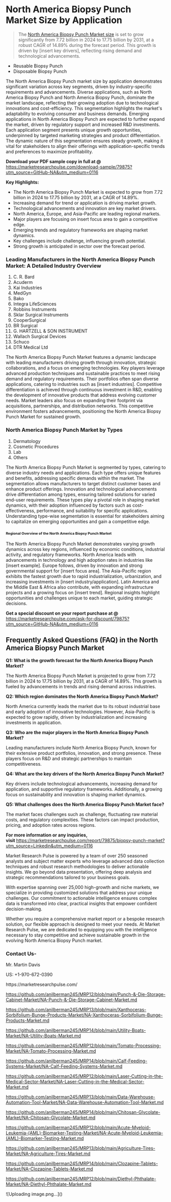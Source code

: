 <h1>North America Biopsy Punch Market&nbsp;Size by Application</h1><blockquote><p>The <a href="https://marketresearchpulse.com/download-sample/79875?utm_source=GitHub-NA&amp;utm_medium=0116">North America Biopsy Punch Market size</a> is set to grow significantly from 7.72 billion in 2024 to 17.75 billion by 2031, at a robust CAGR of 14.89% during the forecast period. This growth is driven by [insert key drivers], reflecting rising demand and technological advancements.</p></blockquote><ul><li>Reusable Biopsy Punch<li> Disposable Biopsy Punch</li></ul><p>The North America Biopsy Punch market size by application demonstrates significant variation across key segments, driven by industry-specific requirements and advancements. Diverse applications, such as North America Biopsy Punch and North America Biopsy Punch, dominate the market landscape, reflecting their growing adoption due to technological innovations and cost-efficiency. This segmentation highlights the market's adaptability to evolving consumer and business demands. Emerging applications in North America Biopsy Punch are expected to further expand the market, driven by regulatory support and increased R&D investments. Each application segment presents unique growth opportunities, underpinned by targeted marketing strategies and product differentiation. The dynamic nature of this segmentation ensures steady growth, making it vital for stakeholders to align their offerings with application-specific trends and preferences to maximize profitability.</p><p><strong>Download your PDF sample copy in full at @ </strong><a href="https://marketresearchpulse.com/download-sample/79875?utm_source=GitHub-NA&amp;utm_medium=0116">https://marketresearchpulse.com/download-sample/79875?utm_source=GitHub-NA&amp;utm_medium=0116</a></p><p><strong>Key Highlights: </strong></p><ul><li>The North America Biopsy Punch Market is expected to grow from 7.72 billion in 2024 to 17.75 billion by 2031, at a CAGR of 14.89%.</li><li>Increasing demand for trend or application is driving market growth.</li><li>Technological advancements and innovation are key market drivers.</li><li>North America, Europe, and Asia-Pacific are leading regional markets.</li><li>Major players are focusing on insert focus area to gain a competitive edge.</li><li>Emerging trends and regulatory frameworks are shaping market dynamics.</li><li>Key challenges include challenge, influencing growth potential.</li><li>Strong growth is anticipated in sector over the forecast period.</li></ul><h3>Leading Manufacturers in the North America Biopsy Punch Market: A Detailed Industry Overview</h3><ol><li>C. R. Bard</li><li>Acuderm</li><li>Kai Industries</li><li>MedGyn</li><li>Bako</li><li>Integra LifeSciences</li><li>Robbins Instruments</li><li>Sklar Surgical Instruments</li><li>CooperSurgical</li><li>BR Surgical</li><li>G. HARTZELL & SON INSTRUMENT</li><li>Wallach Surgical Devices</li><li>Schuco</li><li>DTR Medical Ltd</li></ol><div class="flex max-w-full flex-col flex-grow"><div class="min-h-8 text-message flex w-full flex-col items-end gap-2 whitespace-normal break-words [.text-message+&amp;]:mt-5" dir="auto" data-message-author-role="assistant" data-message-id="fd8432e4-4910-450d-b182-61b7bfb0a01f" data-message-model-slug="gpt-4o"><div class="flex w-full flex-col gap-1 empty:hidden first:pt-[3px]"><div class="markdown prose w-full break-words dark:prose-invert light"><p>The North America Biopsy Punch Market features a dynamic landscape with leading manufacturers driving growth through innovation, strategic collaborations, and a focus on emerging technologies. Key players leverage advanced production techniques and sustainable practices to meet rising demand and regulatory requirements. Their portfolios often span diverse applications, catering to industries such as [insert industries]. Competitive differentiation is achieved through continuous investment in R&amp;D, enabling the development of innovative products that address evolving customer needs. Market leaders also focus on expanding their footprint via acquisitions, partnerships, and distribution networks. This competitive environment fosters advancements, positioning the North America Biopsy Punch Market for sustained growth.</p></div></div></div></div><h3>North America Biopsy Punch Market by Types</h3><ol><li>Dermatology<li> Cosmetic Procedures<li> Lab<li> Others</li></ol><div class="flex max-w-full flex-col flex-grow"><div class="min-h-8 text-message flex w-full flex-col items-end gap-2 whitespace-normal break-words [.text-message+&amp;]:mt-5" dir="auto" data-message-author-role="assistant" data-message-id="084470be-0bb7-4664-bddf-5156b4f41249" data-message-model-slug="gpt-4o-mini"><div class="flex w-full flex-col gap-1 empty:hidden first:pt-[3px]"><div class="markdown prose w-full break-words dark:prose-invert light"><p>The North America Biopsy Punch Market is segmented by types, catering to diverse industry needs and applications. Each type offers unique features and benefits, addressing specific demands within the market. The segmentation allows manufacturers to target distinct customer bases and enhance product offerings. Innovation and technological advancements drive differentiation among types, ensuring tailored solutions for varied end-user requirements. These types play a pivotal role in shaping market dynamics, with their adoption influenced by factors such as cost-effectiveness, performance, and suitability for specific applications. Understanding type-wise segmentation is essential for stakeholders aiming to capitalize on emerging opportunities and gain a competitive edge.</p></div></div></div></div><h3><span style="font-size: 11px;">Regional Overview of the North America Biopsy Punch Market</span></h3><div class="flex max-w-full flex-col flex-grow"><div class="min-h-8 text-message flex w-full flex-col items-end gap-2 whitespace-normal break-words [.text-message+&amp;]:mt-5" dir="auto" data-message-author-role="assistant" data-message-id="e9038762-ce64-4e30-91c9-9bd413514231" data-message-model-slug="gpt-4o-mini"><div class="flex w-full flex-col gap-1 empty:hidden first:pt-[3px]"><div class="markdown prose w-full break-words dark:prose-invert light"><p>The North America Biopsy Punch Market demonstrates varying growth dynamics across key regions, influenced by economic conditions, industrial activity, and regulatory frameworks. North America leads with advancements in technology and high adoption rates in industries like [insert example]. Europe follows, driven by innovation and strong governmental support for [insert focus area]. The Asia-Pacific region exhibits the fastest growth due to rapid industrialization, urbanization, and increasing investments in [insert industry/application]. Latin America and the Middle East &amp; Africa also contribute, with expanding infrastructure projects and a growing focus on [insert trend]. Regional insights highlight opportunities and challenges unique to each market, guiding strategic decisions.</p></div></div></div></div><p><strong>Get a special discount on your report purchase at @ </strong><a href="https://marketresearchpulse.com/ask-for-discount/79875?utm_source=GitHub-NA&amp;utm_medium=0116">https://marketresearchpulse.com/ask-for-discount/79875?utm_source=GitHub-NA&amp;utm_medium=0116</a></p><h2>Frequently Asked Questions (FAQ) in the North America Biopsy Punch Market</h2><p><strong>Q1: What is the growth forecast for the North America Biopsy Punch Market?</strong></p><p>The North America Biopsy Punch Market is projected to grow from 7.72 billion in 2024 to 17.75 billion by 2031, at a CAGR of 14.89%. This growth is fueled by advancements in trends and rising demand across industries.</p><p><strong>Q2: Which region dominates the North America Biopsy Punch Market?</strong></p><p>North America currently leads the market due to its robust industrial base and early adoption of innovative technologies. However, Asia-Pacific is expected to grow rapidly, driven by industrialization and increasing investments in application.</p><p><strong>Q3: Who are the major players in the North America Biopsy Punch Market?</strong></p><p>Leading manufacturers include North America Biopsy Punch, known for their extensive product portfolios, innovation, and strong presence. These players focus on R&amp;D and strategic partnerships to maintain competitiveness.</p><p><strong>Q4: What are the key drivers of the North America Biopsy Punch Market?</strong></p><p>Key drivers include technological advancements, increasing demand for application, and supportive regulatory frameworks. Additionally, a growing focus on sustainability and innovation is shaping market dynamics.</p><p><strong>Q5: What challenges does the North America Biopsy Punch Market face?</strong></p><p>The market faces challenges such as challenge, fluctuating raw material costs, and regulatory complexities. These factors can impact production, pricing, and adoption rates across regions.</p><p><strong>For more information or any inquiries, visit&nbsp;</strong><a href="https://marketresearchpulse.com/report/79875/biopsy-punch-market?utm_source=Linkedin&utm_medium=0116">https://marketresearchpulse.com/report/79875/biopsy-punch-market?utm_source=Linkedin&utm_medium=0116</a></p><p>Market Research Pulse is powered by a team of over 250 seasoned analysts and subject matter experts who leverage advanced data collection techniques and robust research methodologies to deliver actionable insights. We go beyond data presentation, offering deep analysis and strategic recommendations tailored to your business goals.</p><p>With expertise spanning over 25,000 high-growth and niche markets, we specialize in providing customized solutions that address your unique challenges. Our commitment to actionable intelligence ensures complex data is transformed into clear, practical insights that empower confident decision-making.</p><p>Whether you require a comprehensive market report or a bespoke research solution, our flexible approach is designed to meet your needs. At Market Research Pulse, we are dedicated to equipping you with the intelligence necessary to stay competitive and achieve sustainable growth in the evolving North America Biopsy Punch market.</p><h3><strong>Contact Us-</strong></h3><p>Mr. Martin Davis</p><p>US: +1-970-672-0390</p><p>https://marketresearchpulse.com/</p><p><a href="https://github.com/anilberman245/MRP12/blob/main/Punch-&-Die-Storage-Cabinet-Market/NA-Punch-&-Die-Storage-Cabinet-Market.md">https://github.com/anilberman245/MRP12/blob/main/Punch-&-Die-Storage-Cabinet-Market/NA-Punch-&-Die-Storage-Cabinet-Market.md</a></p><p><a href="https://github.com/anilberman245/MRP13/blob/main/Xanthoceras-Sorbifolium-Bunge-Products-Market/NA-Xanthoceras-Sorbifolium-Bunge-Products-Market.md">https://github.com/anilberman245/MRP13/blob/main/Xanthoceras-Sorbifolium-Bunge-Products-Market/NA-Xanthoceras-Sorbifolium-Bunge-Products-Market.md</a></p><p><a href="https://github.com/anilberman245/MRP14/blob/main/Utility-Boats-Market/NA-Utility-Boats-Market.md">https://github.com/anilberman245/MRP14/blob/main/Utility-Boats-Market/NA-Utility-Boats-Market.md</a></p><p><a href="https://github.com/anilberman245/MRP12/blob/main/Tomato-Processing-Market/NA-Tomato-Processing-Market.md">https://github.com/anilberman245/MRP12/blob/main/Tomato-Processing-Market/NA-Tomato-Processing-Market.md</a></p><p><a href="https://github.com/anilberman245/MRP14/blob/main/Calf-Feeding-Systems-Market/NA-Calf-Feeding-Systems-Market.md">https://github.com/anilberman245/MRP14/blob/main/Calf-Feeding-Systems-Market/NA-Calf-Feeding-Systems-Market.md</a></p><p><a href="https://github.com/anilberman245/MRP12/blob/main/Laser-Cutting-in-the-Medical-Sector-Market/NA-Laser-Cutting-in-the-Medical-Sector-Market.md">https://github.com/anilberman245/MRP12/blob/main/Laser-Cutting-in-the-Medical-Sector-Market/NA-Laser-Cutting-in-the-Medical-Sector-Market.md</a></p><p><a href="https://github.com/anilberman245/MRP13/blob/main/Data-Warehouse-Automation-Tool-Market/NA-Data-Warehouse-Automation-Tool-Market.md">https://github.com/anilberman245/MRP13/blob/main/Data-Warehouse-Automation-Tool-Market/NA-Data-Warehouse-Automation-Tool-Market.md</a></p><p><a href="https://github.com/anilberman245/MRP14/blob/main/Chitosan-Glycolate-Market/NA-Chitosan-Glycolate-Market.md">https://github.com/anilberman245/MRP14/blob/main/Chitosan-Glycolate-Market/NA-Chitosan-Glycolate-Market.md</a></p><p><a href="https://github.com/anilberman245/MRP12/blob/main/Acute-Myeloid-Leukemia-(AML)-Biomarker-Testing-Market/NA-Acute-Myeloid-Leukemia-(AML)-Biomarker-Testing-Market.md">https://github.com/anilberman245/MRP12/blob/main/Acute-Myeloid-Leukemia-(AML)-Biomarker-Testing-Market/NA-Acute-Myeloid-Leukemia-(AML)-Biomarker-Testing-Market.md</a></p><p><a href="https://github.com/anilberman245/MRP13/blob/main/Agriculture-Tires-Market/NA-Agriculture-Tires-Market.md">https://github.com/anilberman245/MRP13/blob/main/Agriculture-Tires-Market/NA-Agriculture-Tires-Market.md</a></p><p><a href="https://github.com/anilberman245/MRP14/blob/main/Clozapine-Tablets-Market/NA-Clozapine-Tablets-Market.md">https://github.com/anilberman245/MRP14/blob/main/Clozapine-Tablets-Market/NA-Clozapine-Tablets-Market.md</a></p><p><a href="https://github.com/anilberman245/MRP12/blob/main/Diethyl-Phthalate-Market/NA-Diethyl-Phthalate-Market.md">https://github.com/anilberman245/MRP12/blob/main/Diethyl-Phthalate-Market/NA-Diethyl-Phthalate-Market.md</a></p>
![Uploading image.png…]()
